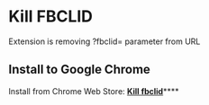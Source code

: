 # Kill FBCLID
Extension is removing ?fbclid= parameter from URL

## Install to Google Chrome
Install from Chrome Web Store: [**Kill fbclid**](https://chrome.google.com/webstore/detail/kill-fbclid/jlmdkcaiejonohbmkgickmkgbpceokmn)****

